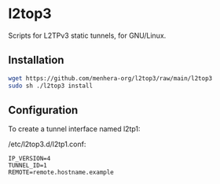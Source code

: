 # l2top3
Scripts for L2TPv3 static tunnels, for GNU/Linux.

## Installation

```bash
wget https://github.com/menhera-org/l2top3/raw/main/l2top3
sudo sh ./l2top3 install
```

## Configuration

To create a tunnel interface named l2tp1:

/etc/l2top3.d/l2tp1.conf:

```
IP_VERSION=4
TUNNEL_ID=1
REMOTE=remote.hostname.example
```
